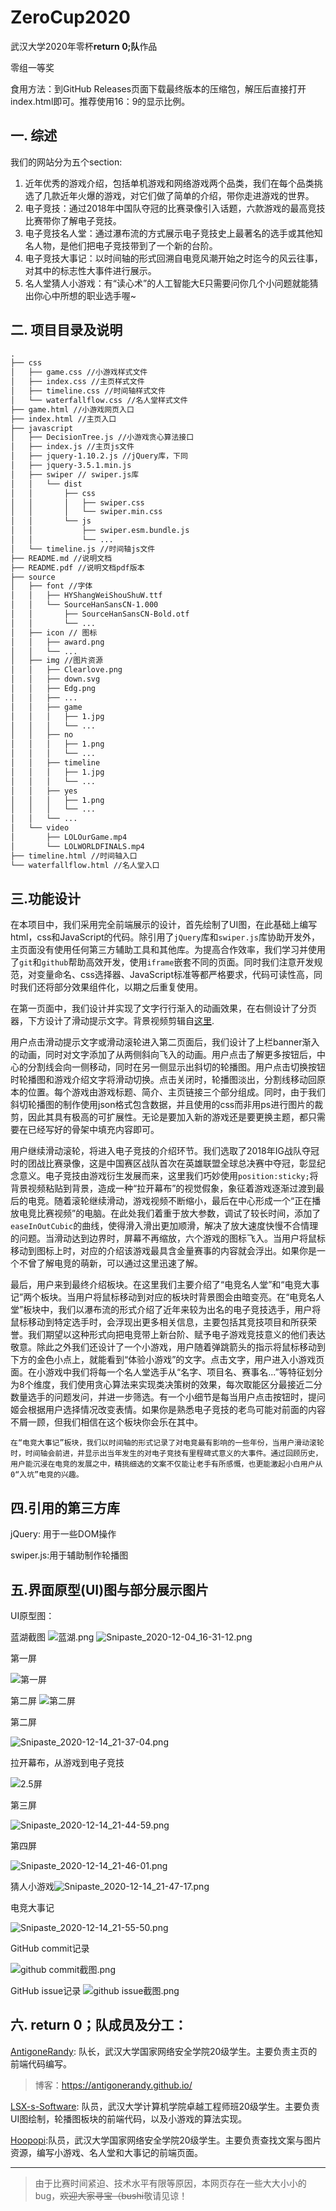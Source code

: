 # ZeroCup2020
武汉大学2020年零杯**return 0;队**作品

零组一等奖

食用方法：到GitHub Releases页面下载最终版本的压缩包，解压后直接打开index.html即可。推荐使用16：9的显示比例。

## 一. 综述

我们的网站分为五个section:

1. 近年优秀的游戏介绍，包括单机游戏和网络游戏两个品类，我们在每个品类挑选了几款近年火爆的游戏，对它们做了简单的介绍，带你走进游戏的世界。
2. 电子竞技：通过2018年中国队夺冠的比赛录像引入话题，六款游戏的最高竞技比赛带你了解电子竞技。
3. 电子竞技名人堂：通过瀑布流的方式展示电子竞技史上最著名的选手或其他知名人物，是他们把电子竞技带到了一个新的台阶。
4. 电子竞技大事记：以时间轴的形式回溯自电竞风潮开始之时迄今的风云往事，对其中的标志性大事件进行展示。
5. 名人堂猜人小游戏：有“读心术”的人工智能大E只需要问你几个小问题就能猜出你心中所想的职业选手喔~

## 二. 项目目录及说明

```txt
.
├── css
│   ├── game.css //小游戏样式文件
│   ├── index.css //主页样式文件
│   ├── timeline.css //时间轴样式文件
│   └── waterfallflow.css //名人堂样式文件
├── game.html //小游戏网页入口
├── index.html //主页入口
├── javascript
│   ├── DecisionTree.js //小游戏贪心算法接口
│   ├── index.js //主页js文件
│   ├── jquery-1.10.2.js //jQuery库，下同
│   ├── jquery-3.5.1.min.js
│   ├── swiper // swiper.js库
│   │   └── dist
│   │       ├── css
│   │       │   ├── swiper.css
│   │       │   └── swiper.min.css
│   │       └── js
│   │           ├── swiper.esm.bundle.js
│   │           └── ...
│   └── timeline.js //时间轴js文件
├── README.md //说明文档
├── README.pdf //说明文档pdf版本
├── source
│   ├── font //字体
│   │   ├── HYShangWeiShouShuW.ttf
│   │   └── SourceHanSansCN-1.000
│   │       ├── SourceHanSansCN-Bold.otf
│   │       └── ...
│   ├── icon // 图标
│   │   ├── award.png
│   │   └── ...
│   ├── img //图片资源
│   │   ├── Clearlove.png
│   │   ├── down.svg
│   │   ├── Edg.png
│   │   ├── ...
│   │   ├── game
│   │   │   ├── 1.jpg
│   │   │   └── ...
│   │   ├── no
│   │   │   ├── 1.png
│   │   │   └── ...
│   │   ├── timeline
│   │   │   ├── 1.jpg
│   │   │   └── ...
│   │   ├── yes
│   │   │   ├── 1.png
│   │   │   └── ...
│   │   └── ...
│   └── video
│       ├── LOLOurGame.mp4
│       └── LOLWORLDFINALS.mp4
├── timeline.html //时间轴入口
└── waterfallflow.html //名人堂入口

```

## 三.功能设计

在本项目中，我们采用完全前端展示的设计，首先绘制了UI图，在此基础上编写html，css和JavaScript的代码。除引用了``jQuery``库和``swiper.js``库协助开发外，主页面没有使用任何第三方辅助工具和其他库。为提高合作效率，我们学习并使用了``git``和``github``帮助高效开发，使用``iframe``嵌套不同的页面。同时我们注意开发规范，对变量命名、css选择器、JavaScript标准等都严格要求，代码可读性高，同时我们还将部分效果组件化，以期之后重复使用。
	
在第一页面中，我们设计并实现了文字行行渐入的动画效果，在右侧设计了分页器，下方设计了滑动提示文字。背景视频剪辑自[这里](https://www.youtube.com/watch?v=j5QahFFHv0I).
	
用户点击滑动提示文字或滑动滚轮进入第二页面后，我们设计了上栏banner渐入的动画，同时对文字添加了从两侧斜向飞入的动画。用户点击了解更多按钮后，中心的分割线会向一侧移动，同时在另一侧显示出斜切的轮播图。用户点击切换按钮时轮播图和游戏介绍文字将滑动切换。点击关闭时，轮播图淡出，分割线移动回原本的位置。每个游戏由游戏标题、简介、主页链接三个部分组成。同时，由于我们斜切轮播图的制作使用json格式包含数据，并且使用的css而非用ps进行图片的裁剪，因此其具有极高的可扩展性。无论是要加入新的游戏还是要更换主题，都只需要在已经写好的骨架中填充内容即可。
	
用户继续滑动滚轮，将进入电子竞技的介绍环节。我们选取了2018年IG战队夺冠时的团战比赛录像，这是中国赛区战队首次在英雄联盟全球总决赛中夺冠，彰显纪念意义。电子竞技由游戏衍生发展而来，这里我们巧妙使用``position:sticky;``将背景视频粘贴到背景，造成一种“拉开幕布”的视觉假象，象征着游戏逐渐过渡到最后的电竞。随着滚轮继续滑动，游戏视频不断缩小，最后在中心形成一个“正在播放电竞比赛视频”的电脑。在此处我们着重于放大参数，调试了较长时间，添加了``easeInOutCubic``的曲线，使得滑入滑出更加顺滑，解决了放大速度快慢不合情理的问题。当滑动达到边界时，屏幕不再缩放，六个游戏的图标飞入。当用户将鼠标移动到图标上时，对应的介绍该游戏最具含金量赛事的内容就会浮出。如果你是一个不曾了解电竞的萌新，可以通过这里迅速了解。
	
最后，用户来到最终介绍板块。在这里我们主要介绍了“电竞名人堂”和“电竞大事记”两个板块。当用户将鼠标移动到对应的板块时背景图会由暗变亮。在“电竞名人堂”板块中，我们以瀑布流的形式介绍了近年来较为出名的电子竞技选手，用户将鼠标移动到特定选手时，会浮现出更多相关信息，主要包括其竞技项目和所获荣誉。我们期望以这种形式向把电竞带上新台阶、赋予电子游戏竞技意义的他们表达敬意。除此之外我们还设计了一个小游戏，用户随着弹跳箭头的指示将鼠标移动到下方的金色小点上，就能看到“体验小游戏”的文字。点击文字，用户进入小游戏页面。在小游戏中我们将每一个名人堂选手从“名字、项目名、赛事名...”等特征划分为8个维度，我们使用贪心算法来实现类决策树的效果，每次取能区分最接近二分数量选手的问题发问，并进一步筛选。有一个小细节是每当用户点击按钮时，提问姬会根据用户选择情况改变表情。如果你是熟悉电子竞技的老鸟可能对前面的内容不屑一顾，但我们相信在这个板块你会乐在其中。
	
	在“电竞大事记”板块，我们以时间轴的形式记录了对电竞最有影响的一些年份，当用户滑动滚轮时，时间轴会前进，并显示出当年发生的对电子竞技有里程碑式意义的大事件。通过回顾历史，用户能沉浸在电竞的发展之中，精挑细选的文案不仅能让老手有所感慨，也更能激起小白用户从0“入坑”电竞的兴趣。



## 四.引用的第三方库

jQuery: 用于一些DOM操作

swiper.js:用于辅助制作轮播图

## 五.界面原型(UI)图与部分展示图片

UI原型图：

蓝湖截图
![蓝湖.png](https://i.loli.net/2020/12/04/4ZRj8Xdg3Fw7QAD.png)
![Snipaste_2020-12-04_16-31-12.png](https://i.loli.net/2020/12/04/MN5w7iIez8ZLQGF.png)

第一屏

![第一屏](https://i.loli.net/2020/12/14/EF7UTZ46Wkl29aY.png)

第二屏
![第二屏](https://alipic.lanhuapp.com/xd1dbcd093-8ee1-4735-8153-32c93410a85f?x-oss-process=image/quality,q_lossless/format,webp)

第二屏

![Snipaste_2020-12-14_21-37-04.png](https://i.loli.net/2020/12/14/IdDTxgsSHjZ3fv9.png)

拉开幕布，从游戏到电子竞技

![2.5屏](https://i.loli.net/2020/12/14/FyengA5BOorR9lm.png)

第三屏

![Snipaste_2020-12-14_21-44-59.png](https://i.loli.net/2020/12/14/c1ktQnNeMPDwRAo.png)

第四屏

![Snipaste_2020-12-14_21-46-01.png](https://i.loli.net/2020/12/14/6Vv7FPTkOwlhD8Q.png)

猜人小游戏![Snipaste_2020-12-14_21-47-17.png](https://i.loli.net/2020/12/14/GKT1z6x9jpWbZeh.png)

电竞大事记

![Snipaste_2020-12-14_21-55-50.png](https://i.loli.net/2020/12/14/4aMIjuR6NEeHBlL.png)

GitHub commit记录

![github commit截图.png](https://i.loli.net/2020/12/04/iEVD2yU1n8Y49Ms.png)

GitHub issue记录
![github issue截图.png](https://i.loli.net/2020/12/04/JgzXHICmtanYbG3.png)

## 六. return 0；队成员及分工：

[AntigoneRandy](https://github.com/AntigoneRandy): 队长，武汉大学国家网络安全学院20级学生。主要负责主页的前端代码编写。

> 博客：https://antigonerandy.github.io/ 

[LSX-s-Software](https://github.com/LSX-s-Software): 队员，武汉大学计算机学院卓越工程师班20级学生。主要负责UI图绘制，轮播图板块的前端代码，以及小游戏的算法实现。

[Hoopopi](https://github.com/Hoopopi):队员，武汉大学国家网络安全学院20级学生。主要负责查找文案与图片资源，编写小游戏、名人堂和大事记的前端页面。

---

> 由于比赛时间紧迫、技术水平有限等原因，本网页存在一些大大小小的bug，~~欢迎大家寻宝（bushi~~敬请见谅！
